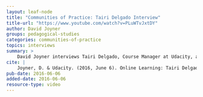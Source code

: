 ```yaml
---
layout: leaf-node
title: "Communities of Practice: Tairi Delgado Interview"
title-url: "https://www.youtube.com/watch?v=PLuWTvJxtDY"
author: David Joyner
groups: pedagogical-studies
categories: communities-of-practice
topics: interviews
summary: >
    David Joyner interviews Tairi Delgado, Course Manager at Udacity, about Online Learning.
cite: |
    Joyner, D. & Udacity. (2016, June 6). Online Learning: Tairi Delgado Interview. Retrieved from https://www.youtube.com/watch?v=PLuWTvJxtDY
pub-date: 2016-06-06
added-date: 2016-06-06
resource-type: video
---
```

